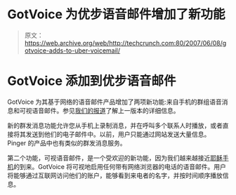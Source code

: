 # GotVoice 为优步语音邮件增加了新功能

> 原文：<https://web.archive.org/web/http://techcrunch.com:80/2007/06/08/gotvoice-adds-to-uber-voicemail/>

# GotVoice 添加到优步语音邮件

GotVoice 为其基于网络的语音邮件产品增加了两项新功能:来自手机的群组语音消息和可视语音邮件。参见[我们的报道](https://web.archive.org/web/20201202131231/http://www.beta.techcrunch.com/2007/03/18/managing-voicemail-with-gotvoice/)了解上一版本的详细信息。

新的群发消息功能允许您从手机上录制消息，并在呼叫多个联系人时播放，或者直接将其发送到他们的电子邮件中。以前，用户只能通过网站发送大量信息。Pinger 的产品中也有类似的群发消息服务。

第二个功能，可视语音邮件，是一个受欢迎的新功能，因为我们越来越接近[耶稣手机](https://web.archive.org/web/20201202131231/http://crunchgear.com/2007/06/08/techcrunchs-take-on-the-iphone/)的到来。GotVoice 将可视地启用任何带有网络浏览器的电话的语音邮件。用户将能够通过互联网访问他们的账户，能够看到来电者的名字，并按时间顺序播放信息。